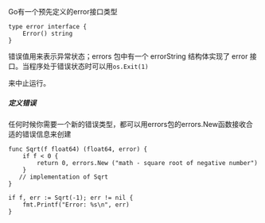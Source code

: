 Go有一个预先定义的error接口类型

```
type error interface {
    Error() string
}
```

错误值用来表示异常状态；errors 包中有一个 errorString 结构体实现了 error 接口。当程序处于错误状态时可以用`os.Exit(1)`

来中止运行。

##### 定义错误

任何时候你需要一个新的错误类型，都可以用errors包的errors.New函数接收合适的错误信息来创建

```
func Sqrt(f float64) (float64, error) {
    if f < 0 {
        return 0, errors.New ("math - square root of negative number")
    }
   // implementation of Sqrt
}

if f, err := Sqrt(-1); err != nil {
	fmt.Printf("Error: %s\n", err)
}
```



